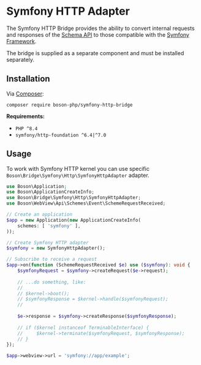 # Symfony HTTP Adapter

The Symfony HTTP Bridge provides the ability to convert internal requests and
responses of the [Schema API](schemes-api.md) to those compatible with the
[Symfony Framework](https://symfony.com).

The bridge is supplied as a separate component and must be installed separately.

## Installation

<tldr>
    <p>
        Via <a href="https://getcomposer.org/doc/01-basic-usage.md#installing-dependencies">Composer</a>:
    </p>
    <p>
        <code lang="bash">composer require boson-php/symfony-http-bridge</code>
    </p>
</tldr>

**Requirements:**

* `PHP ^8.4`
* `symfony/http-foundation ^6.4|^7.0`

## Usage

To work with Symfony HTTP kernel you can use specific 
`Boson\Bridge\Symfony\Http\SymfonyHttpAdapter` adapter.

```php
use Boson\Application;
use Boson\ApplicationCreateInfo;
use Boson\Bridge\Symfony\Http\SymfonyHttpAdapter;
use Boson\WebView\Api\Schemes\Event\SchemeRequestReceived;

// Create an application
$app = new Application(new ApplicationCreateInfo(
    schemes: [ 'symfony' ],
));

// Create Symfony HTTP adapter
$symfony = new SymfonyHttpAdapter();

// Subscribe to receive a request
$app->on(function (SchemeRequestReceived $e) use ($symfony): void {
    $symfonyRequest = $symfony->createRequest($e->request);
    
    // ...do something, like:
    //
    // $kernel->boot();
    // $symfonyResponse = $kernel->handle($symfonyRequest);
    //
    
    $e->response = $symfony->createResponse($symfonyResponse);
    
    // if ($kernel instanceof TerminableInterface) {
    //     $kernel->terminate($symfonyRequest, $symfonyResponse);
    // }
});

$app->webview->url = 'symfony://app/example';
```

